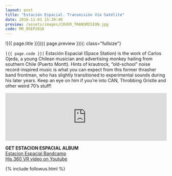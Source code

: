 ```yaml
---
layout: post
title: "Estación Espacial. Transmisión Vía Satélite"
date: 2016-11-01 15:39:40
preview: /assets/images/COVER_TRANSMISION.jpg
code: MR_05EP2016
---
```


![{{ page.title }}]({{ page.preview }}){: class="fullsize"}

`[{{ page.code }}]` Estación Espacial (Space Station) is the work of Carlos Ojeda, a young Chilean musician and advertising monkey hailing from southern Chile (Puerto Montt). Hints of krautrock, “old-school” noise record-inspired music is what you can expect from this former thrasher band frontman, who has slightly transitioned to experimental sounds during his later years. Keep an eye on him if you’re into CAN, Throbbing Gristle and other weird 70’s stuff!


<iframe width="100%" scrolling="no" frameborder="no" src="https://w.soundcloud.com/player/?url=https%3A//api.soundcloud.com/playlists/245542161&amp;auto_play=false&amp;hide_related=false&amp;show_comments=true&amp;show_user=true&amp;show_reposts=false&amp;visual=false"></iframe>


**GET ESTACION ESPACIAL ALBUM**<br>
[Estacion Espacial Bandcamp](https://estacionespacialtropicodecapricornio.bandcamp.com)<br>
[His 360 VR video on Youtube](https://www.youtube.com/embed/D3_rOKfQ3M4)

{% include followus.html %}

<!--
## Estación espacial 360 VR video: Carta de Ajustes


<iframe width="560" height="315" src="https://www.youtube.com/embed/D3_rOKfQ3M4?rel=0" frameborder="0" allowfullscreen></iframe>-->


